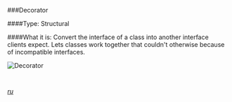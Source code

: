 ###Decorator

####Type: Structural

####What it is:
Convert the interface of a class into another interface clients expect. Lets classes work together that couldn't otherwise because of incompatible interfaces.

![Decorator]

```php



```
_[ru][Ru Decorator]_

[Decorator]: https://github.com/olegre/DesignPatterns/blob/master/~images/Decorator.png
[Ru Decorator]: https://github.com/olegre/DesignPatterns/blob/master/~images/ru/Decorator.png
